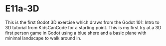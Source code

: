 # E11a-3D
This is the first Godot 3D exercise which draws from the Godot 101: Intro to 3D tutorial from KidsCanCode for a starting point. This is my first try at a 3D first person game in Godot using a blue shere and a basic plane with minimal landscape to walk around in.  
